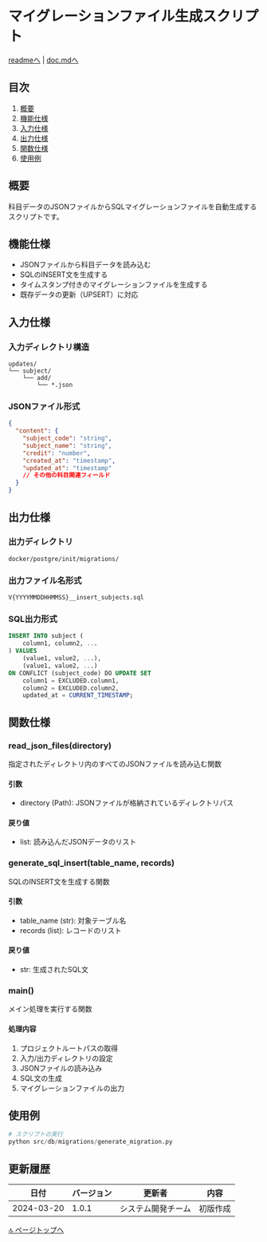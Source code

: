 <!--
更新時の注意事項:
- 準拠とは、類推せずに内容に従うこと
- 更新は docs/doc.md に準拠すること
-->

# マイグレーションファイル生成スクリプト

[readmeへ](../../README.md) | [doc.mdへ](../doc.md)

## 目次
1. [概要](#概要)
2. [機能仕様](#機能仕様)
3. [入力仕様](#入力仕様)
4. [出力仕様](#出力仕様)
5. [関数仕様](#関数仕様)
6. [使用例](#使用例)

## 概要
科目データのJSONファイルからSQLマイグレーションファイルを自動生成するスクリプトです。

## 機能仕様
- JSONファイルから科目データを読み込む
- SQLのINSERT文を生成する
- タイムスタンプ付きのマイグレーションファイルを生成する
- 既存データの更新（UPSERT）に対応

## 入力仕様

### 入力ディレクトリ構造
```
updates/
└── subject/
    └── add/
        └── *.json
```

### JSONファイル形式
```json
{
  "content": {
    "subject_code": "string",
    "subject_name": "string",
    "credit": "number",
    "created_at": "timestamp",
    "updated_at": "timestamp"
    // その他の科目関連フィールド
  }
}
```

## 出力仕様

### 出力ディレクトリ
```
docker/postgre/init/migrations/
```

### 出力ファイル名形式
```
V{YYYYMMDDHHMMSS}__insert_subjects.sql
```

### SQL出力形式
```sql
INSERT INTO subject (
    column1, column2, ...
) VALUES
    (value1, value2, ...),
    (value1, value2, ...)
ON CONFLICT (subject_code) DO UPDATE SET
    column1 = EXCLUDED.column1,
    column2 = EXCLUDED.column2,
    updated_at = CURRENT_TIMESTAMP;
```

## 関数仕様

### read_json_files(directory)
指定されたディレクトリ内のすべてのJSONファイルを読み込む関数

#### 引数
- directory (Path): JSONファイルが格納されているディレクトリパス

#### 戻り値
- list: 読み込んだJSONデータのリスト

### generate_sql_insert(table_name, records)
SQLのINSERT文を生成する関数

#### 引数
- table_name (str): 対象テーブル名
- records (list): レコードのリスト

#### 戻り値
- str: 生成されたSQL文

### main()
メイン処理を実行する関数

#### 処理内容
1. プロジェクトルートパスの取得
2. 入力/出力ディレクトリの設定
3. JSONファイルの読み込み
4. SQL文の生成
5. マイグレーションファイルの出力

## 使用例

```python
# スクリプトの実行
python src/db/migrations/generate_migration.py
```

## 更新履歴

| 日付 | バージョン | 更新者 | 内容 |
|------|------------|--------|------|
| 2024-03-20 | 1.0.1 | システム開発チーム | 初版作成 |

[🔝 ページトップへ](#マイグレーションファイル生成スクリプト) 